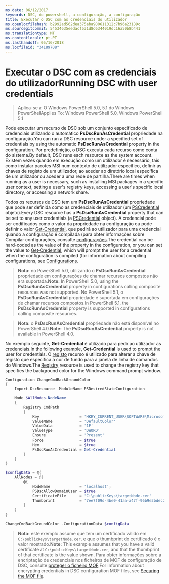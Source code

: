 ```yaml
---
ms.date: 06/12/2017
keywords: DSC, do powershell, a configuração, a configuração
title: Executar o DSC com as credenciais do utilizador
ms.openlocfilehash: b2992ad562dea375aba980611312c7b96a23189c
ms.sourcegitcommit: 54534635eedacf531d8d6344019dc16a50b8b441
ms.translationtype: MT
ms.contentlocale: pt-PT
ms.lasthandoff: 05/16/2018
ms.locfileid: "34189708"
---
```

# <a name="running-dsc-with-user-credentials"></a><span data-ttu-id="fe2f2-103">Executar o DSC com as credenciais do utilizador</span><span class="sxs-lookup"><span data-stu-id="fe2f2-103">Running DSC with user credentials</span></span>

> <span data-ttu-id="fe2f2-104">Aplica-se a: O Windows PowerShell 5.0, 5.1 do Windows PowerShell</span><span class="sxs-lookup"><span data-stu-id="fe2f2-104">Applies To: Windows PowerShell 5.0, Windows PowerShell 5.1</span></span>

<span data-ttu-id="fe2f2-105">Pode executar um recurso de DSC sob um conjunto especificado de credenciais utilizando o automático **PsDscRunAsCredential** propriedade na configuração.</span><span class="sxs-lookup"><span data-stu-id="fe2f2-105">You can run a DSC resource under a specified set of credentials by using the automatic **PsDscRunAsCredential** property in the configuration.</span></span>
<span data-ttu-id="fe2f2-106">Por predefinição, o DSC executa cada recurso como conta do sistema.</span><span class="sxs-lookup"><span data-stu-id="fe2f2-106">By default, DSC runs each resource as the system account.</span></span>
<span data-ttu-id="fe2f2-107">Existem vezes quando em execução como um utilizador é necessário, tais como instalar pacotes MSI num contexto de utilizador específico, definir as chaves de registo de um utilizador, ao aceder ao diretório local específica de um utilizador ou aceder a uma rede de partilha.</span><span class="sxs-lookup"><span data-stu-id="fe2f2-107">There are times when running as a user is necessary, such as installing MSI packages in a specific user context, setting a user's registry keys, accessing a user's specific local directory, or accessing a network share.</span></span>

<span data-ttu-id="fe2f2-108">Todos os recursos de DSC tem um **PsDscRunAsCredential** propriedade que pode ser definida como as credenciais de utilizador (um [PSCredential](https://msdn.microsoft.com/library/ms572524(v=VS.85).aspx) objeto).</span><span class="sxs-lookup"><span data-stu-id="fe2f2-108">Every DSC resource has a **PsDscRunAsCredential** property that can be set to any user credentials (a [PSCredential](https://msdn.microsoft.com/library/ms572524(v=VS.85).aspx) object).</span></span>
<span data-ttu-id="fe2f2-109">A credencial pode ser codificados como o valor da propriedade na configuração ou pode definir o valor [Get-Credential](https://technet.microsoft.com/library/hh849815.aspx), que pedirá ao utilizador para uma credencial quando a configuração é compilada (para obter informações sobre Compilar configurações, consulte [configurações](configurations.md).</span><span class="sxs-lookup"><span data-stu-id="fe2f2-109">The credential can be hard-coded as the value of the property in the configuration, or you can set the value to [Get-Credential](https://technet.microsoft.com/library/hh849815.aspx), which will prompt the user for a credential when the configuration is compiled (for information about compiling configurations, see [Configurations](configurations.md).</span></span>

><span data-ttu-id="fe2f2-110">**Nota:** no PowerShell 5.0, utilizando o **PsDscRunAsCredential** propriedade em configurações de chamar recursos compostos não era suportada.</span><span class="sxs-lookup"><span data-stu-id="fe2f2-110">**Note:** In PowerShell 5.0, using the **PsDscRunAsCredential** property in configurations calling composite resources was not supported.</span></span>
><span data-ttu-id="fe2f2-111">No PowerShell 5.1, o **PsDscRunAsCredential** propriedade é suportada em configurações de chamar recursos compostos.</span><span class="sxs-lookup"><span data-stu-id="fe2f2-111">In PowerShell 5.1, the **PsDscRunAsCredential** property is supported in configurations calling composite resources.</span></span>

><span data-ttu-id="fe2f2-112">**Nota:** o **PsDscRunAsCredential** propriedade não está disponível no PowerShell 4.0.</span><span class="sxs-lookup"><span data-stu-id="fe2f2-112">**Note:** The **PsDscRunAsCredential** property is not available in PowerShell 4.0.</span></span>

<span data-ttu-id="fe2f2-113">No exemplo seguinte, **Get-Credential** é utilizado para pedir ao utilizador as credenciais.</span><span class="sxs-lookup"><span data-stu-id="fe2f2-113">In the following example, **Get-Credential** is used to prompt the user for credentials.</span></span>
<span data-ttu-id="fe2f2-114">O [registo](registryResource.md) recurso é utilizado para alterar a chave de registo que especifica a cor de fundo para a janela de linha de comandos do Windows.</span><span class="sxs-lookup"><span data-stu-id="fe2f2-114">The [Registry](registryResource.md) resource is used to change the registry key that specifies the background color for the Windows command prompt window.</span></span>

```powershell
Configuration ChangeCmdBackGroundColor
{
    Import-DscResource -ModuleName PSDesiredStateConfiguration

    Node $AllNodes.NodeName
    {
        Registry CmdPath
        {
            Key                  = 'HKEY_CURRENT_USER\SOFTWARE\Microsoft\Command Processor'
            ValueName            = 'DefaultColor'
            ValueData            = '1F'
            ValueType            = 'DWORD'
            Ensure               = 'Present'
            Force                = $true
            Hex                  = $true
            PsDscRunAsCredential = Get-Credential
        }
    }
}

$configData = @{
    AllNodes = @(
        @{
            NodeName             = 'localhost';
            PSDscAllowDomainUser = $true
            CertificateFile      = 'C:\publicKeys\targetNode.cer'
            Thumbprint           = '7ee7f09d-4be0-41aa-a47f-96b9e3bdec25'
        }
    )
}

ChangeCmdBackGroundColor -ConfigurationData $configData
```
><span data-ttu-id="fe2f2-115">**Nota:** este exemplo assume que tem um certificado válido em `C:\publicKeys\targetNode.cer`, e que o thumbprint do certificado é o valor mostrado.</span><span class="sxs-lookup"><span data-stu-id="fe2f2-115">**Note:** This example assumes that you have a valid certificate at `C:\publicKeys\targetNode.cer`, and that the thumbprint of that certificate is the value shown.</span></span>
><span data-ttu-id="fe2f2-116">Para obter informações sobre a encriptação de credenciais nos ficheiros de MOF de configuração de DSC, consulte [proteger o ficheiro MOF](secureMOF.md).</span><span class="sxs-lookup"><span data-stu-id="fe2f2-116">For information about encrypting credentials in DSC configuration MOF files, see [Securing the MOF file](secureMOF.md).</span></span>